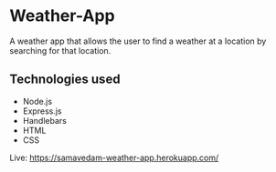 # Weather-App
A weather app that allows the user to find a weather at a location by searching for that location.

## Technologies used
- Node.js
- Express.js
- Handlebars
- HTML
- CSS

Live: https://samavedam-weather-app.herokuapp.com/
